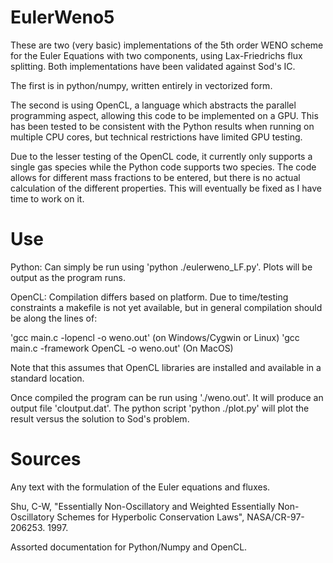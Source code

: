 # EulerWeno5

These are two (very basic) implementations of the 5th order WENO scheme for the Euler Equations with two components, using Lax-Friedrichs flux splitting. Both implementations have been validated against Sod's IC.

The first is in python/numpy, written entirely in vectorized form. 

The second is using OpenCL, a language which abstracts the parallel programming aspect, allowing this code to be implemented on a GPU. This has been tested to be consistent with the Python results when running on multiple CPU cores, but technical restrictions have limited GPU testing.

Due to the lesser testing of the OpenCL code, it currently only supports a single gas species while the Python code supports two species. The code allows for different mass fractions to be entered, but there is no actual calculation of the different properties. This will eventually be fixed as I have time to work on it.

# Use

Python: Can simply be run using 'python ./eulerweno_LF.py'. Plots will be output as the program runs.

OpenCL: Compilation differs based on platform. Due to time/testing constraints a makefile is not yet available, but in general compilation should be along the lines of:

'gcc main.c -lopencl -o weno.out' (on Windows/Cygwin or Linux)
'gcc main.c -framework OpenCL -o weno.out' (On MacOS)

Note that this assumes that OpenCL libraries are installed and available in a standard location.

Once compiled the program can be run using './weno.out'. It will produce an output file 'cloutput.dat'. The python script 'python ./plot.py' will plot the result versus the solution to Sod's problem.

# Sources

Any text with the formulation of the Euler equations and fluxes. 

Shu, C-W, "Essentially Non-Oscillatory and Weighted Essentially Non-Oscillatory Schemes for Hyperbolic Conservation Laws", NASA/CR-97-206253. 1997.

Assorted documentation for Python/Numpy and OpenCL.